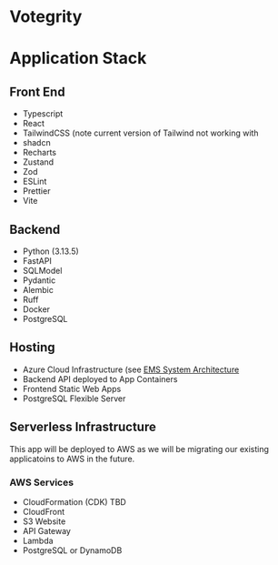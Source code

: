 # Votegrity

# Application Stack

## Front End
- Typescript
- React
- TailwindCSS (note current version of Tailwind not working with
- shadcn
- Recharts
- Zustand
- Zod
- ESLint
- Prettier
- Vite

## Backend
- Python (3.13.5)
- FastAPI
- SQLModel
- Pydantic
- Alembic
- Ruff
- Docker
- PostgreSQL

## Hosting
- Azure Cloud Infrastructure (see [EMS System Architecture](http://34.210.171.118/books/engineering/page/ems-system-architecture)
- Backend API deployed to App Containers
- Frontend Static Web Apps
- PostgreSQL Flexible Server

## Serverless Infrastructure
This app will be deployed to AWS as we will be migrating our existing applicatoins to AWS in the future.

### AWS Services
- CloudFormation (CDK) TBD
- CloudFront
- S3 Website
- API Gateway
- Lambda
- PostgreSQL or DynamoDB